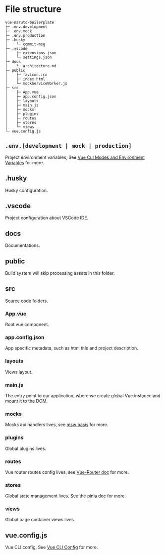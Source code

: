
# File structure

```
vue-naruto-boilerplate
├─ .env.development
├─ .env.mock
├─ .env.production
├─ .husky
│    └─ commit-msg
├─ .vscode
│    ├─ extensions.json
│    └─ settings.json
├─ docs
│    └─ architecture.md
├─ public
│    ├─ favicon.ico
│    ├─ index.html
│    └─ mockServiceWorker.js
├─ src
│    ├─ App.vue
│    ├─ app.config.json
│    ├─ layouts
│    ├─ main.js
│    ├─ mocks
│    ├─ plugins
│    ├─ routes
│    ├─ stores
│    └─ views
└─ vue.config.js
```

## `.env.[development | mock | production]`

Project environment variables, See [Vue CLI Modes and Environment Variables](https://cli.vuejs.org/guide/mode-and-env.html) for more.


## .husky

Husky configuration.

## .vscode

Project configuration about VSCode IDE.

## docs

Documentations.

## public

Build system will skip processing assets in this folder.  

## src

Source code folders.

### App.vue

Root vue component.

### app.config.json

App specific metadata, such as html title and project description.

### layouts

Views layout.

### main.js

The entry point to our application, where we create global Vue instance and mount it to the DOM.

### mocks

Mocks api handlers lives, see [msw basis](https://mswjs.io/docs/basics) for more.

### plugins

Global plugins lives.

### routes

Vue router routes config lives, see [Vue-Router doc](https://router.vuejs.org/guide/essentials/named-routes.html) for more.

### stores

Global state management lives. See the [pinia doc](https://pinia.vuejs.org/introduction.html) for more.

### views

Global page container views lives.

## vue.config.js

Vue CLI config, See [Vue CLI Config](https://cli.vuejs.org/config/) for more.

